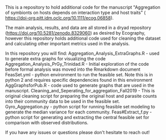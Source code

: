 This is a repository to hold additional code for the manuscript "Aggregation of symbionts on hosts depends on interaction type and host traits" ( https://doi-org.pitt.idm.oclc.org/10.1111/ecog.06858). 

The main analysis, results, and data are all stored in a dryad repository (https://doi.org/10.5281/zenodo.8329060) as desired by Ecography, however this repository holds additional code used for cleaning the dataset and calculating other important metrics used in the analysis. 

In this repository you will find:
Aggregation_Analysis_ExtraGraphs.R - used to generate extra graphs for visualizing the code
Aggregation_Analysis_PrGy_Trinidad.R - Initial exploration of the code before formal analysis was moved into the Rmarkdown document
FeasSet.yml - python environment to run the feasible set. Note this is in python 2 and requires specific dependencies found in this environment
AggGraphsforPub.R - code used to generate graphs that are used in the manuscript. 
Cleaning_and_Seperating_for_aggregation_Fall2019 - This is original cleaning script for preparing the original host and parasite counts into their community data to be used in the feasible set. 
Gyro_Aggregation.py - python script for running feasible set modeling to generate the median variance for each community.
Feas#Extract_f.py - python script for generating and extracting the central feasible set for comparison with observed distributions. 

If you have any issues or questions please don't hesitate to reach out!
